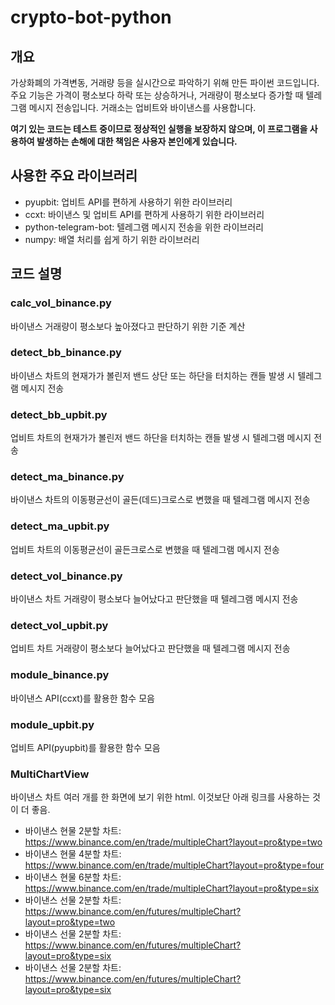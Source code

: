 # crypto-bot-python

## 개요
가상화폐의 가격변동, 거래량 등을 실시간으로 파악하기 위해 만든 파이썬 코드입니다. 주요 기능은 가격이 평소보다 하락 또는 상승하거나, 거래량이 평소보다 증가할 때 텔레그램 메시지 전송입니다. 거래소는 업비트와 바이낸스를 사용합니다.

**여기 있는 코드는 테스트 중이므로 정상적인 실행을 보장하지 않으며, 이 프로그램을 사용하여 발생하는 손해에 대한 책임은 사용자 본인에게 있습니다.**


## 사용한 주요 라이브러리
* pyupbit: 업비트 API를 편하게 사용하기 위한 라이브러리
* ccxt: 바이낸스 및 업비트 API를 편하게 사용하기 위한 라이브러리
* python-telegram-bot: 텔레그램 메시지 전송을 위한 라이브러리
* numpy: 배열 처리를 쉽게 하기 위한 라이브러리


## 코드 설명

### calc_vol_binance.py
바이낸스 거래량이 평소보다 높아졌다고 판단하기 위한 기준 계산

### detect_bb_binance.py
바이낸스 차트의 현재가가 볼린저 밴드 상단 또는 하단을 터치하는 캔들 발생 시 텔레그램 메시지 전송

### detect_bb_upbit.py
업비트 차트의 현재가가 볼린저 밴드 하단을 터치하는 캔들 발생 시 텔레그램 메시지 전송

### detect_ma_binance.py
바이낸스 차트의 이동평균선이 골든(데드)크로스로 변했을 때 텔레그램 메시지 전송

### detect_ma_upbit.py
업비트 차트의 이동평균선이 골든크로스로 변했을 때 텔레그램 메시지 전송

### detect_vol_binance.py
바이낸스 차트 거래량이 평소보다 늘어났다고 판단했을 때 텔레그램 메시지 전송

### detect_vol_upbit.py
업비트 차트 거래량이 평소보다 늘어났다고 판단했을 때 텔레그램 메시지 전송

### module_binance.py
바이낸스 API(ccxt)를 활용한 함수 모음

### module_upbit.py
업비트 API(pyupbit)를 활용한 함수 모음

### MultiChartView
바이낸스 차트 여러 개를 한 화면에 보기 위한 html. 이것보단 아래 링크를 사용하는 것이 더 좋음.
* 바이낸스 현물 2분할 차트: https://www.binance.com/en/trade/multipleChart?layout=pro&type=two
* 바이낸스 현물 4분할 차트: https://www.binance.com/en/trade/multipleChart?layout=pro&type=four
* 바이낸스 현물 6분할 차트: https://www.binance.com/en/trade/multipleChart?layout=pro&type=six
* 바이낸스 선물 2분할 차트: https://www.binance.com/en/futures/multipleChart?layout=pro&type=two
* 바이낸스 선물 2분할 차트: https://www.binance.com/en/futures/multipleChart?layout=pro&type=six
* 바이낸스 선물 2분할 차트: https://www.binance.com/en/futures/multipleChart?layout=pro&type=six